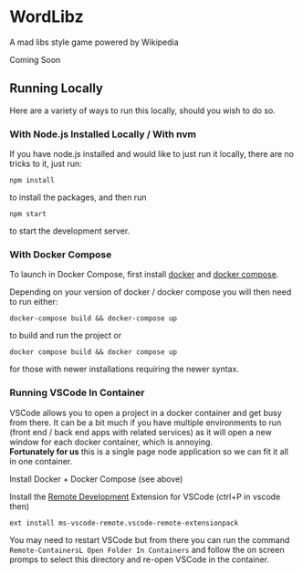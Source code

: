 # WordLibz

A mad libs style game powered by Wikipedia

Coming Soon

## Running Locally

Here are a variety of ways to run this locally, should you wish to do so.

### With Node.js Installed Locally / With nvm

If you have node.js installed and would like to just run it locally, there are no tricks to it, just 
run:

```
npm install
```

to install the packages, and then run

```
npm start
```

to start the development server.

### With Docker Compose

To launch in Docker Compose, first install [docker](https://docs.docker.com/get-docker/) and [docker compose](https://docs.docker.com/compose/).

Depending on your version of docker / docker compose you will then need to run either:

```
docker-compose build && docker-compose up
```

to build and run the project or

```
docker compose build && docker compose up
```

for those with newer installations requiring the newer syntax.

### Running VSCode In Container

VSCode allows you to open a project in a docker container and get busy from there.  It can be a bit much if you have multiple environments 
to run (front end / back end apps with related services) as it will open a new window for each docker container, which is annoying.  
**Fortunately for us** this is a single page node application so we can fit it all in one container.

Install Docker + Docker Compose (see above)

Install the [Remote Development](https://marketplace.visualstudio.com/items?itemName=ms-vscode-remote.vscode-remote-extensionpack) Extension for VSCode (ctrl+P in vscode then)

```
ext install ms-vscode-remote.vscode-remote-extensionpack
```

You may need to restart VSCode but from there you can run the command `Remote-ContainersL Open Folder In Containers` and follow the on screen promps to select this directory 
and re-open VSCode in the container.
